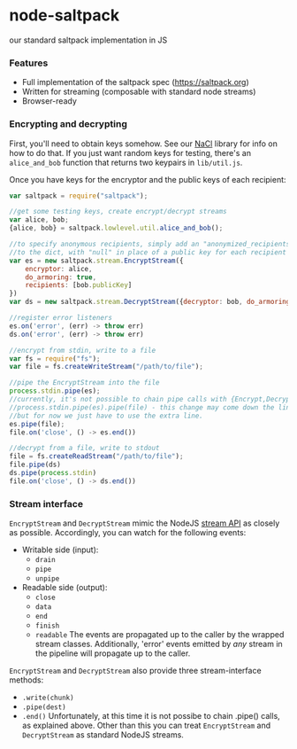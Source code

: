 # node-saltpack
our standard saltpack implementation in JS

### Features
- Full implementation of the saltpack spec (https://saltpack.org)
- Written for streaming (composable with standard node streams)
- Browser-ready

### Encrypting and decrypting
First, you'll need to obtain keys somehow. See our [NaCl](https://github.com/keybase/node-nacl) library for info on how to do that. If you just want random keys for testing, there's an `alice_and_bob` function that returns two keypairs in `lib/util.js`.

Once you have keys for the encryptor and the public keys of each recipient:

```js
var saltpack = require("saltpack");

//get some testing keys, create encrypt/decrypt streams
var alice, bob;
{alice, bob} = saltpack.lowlevel.util.alice_and_bob();

//to specify anonymous recipients, simply add an "anonymized_recipients" argument
//to the dict, with "null" in place of a public key for each recipient you want to hide.
var es = new saltpack.stream.EncryptStream({
    encryptor: alice,
    do_armoring: true,
    recipients: [bob.publicKey]
})
var ds = new saltpack.stream.DecryptStream({decryptor: bob, do_armoring: true})

//register error listeners
es.on('error', (err) -> throw err)
ds.on('error', (err) -> throw err)

//encrypt from stdin, write to a file
var fs = require("fs");
var file = fs.createWriteStream("/path/to/file");

//pipe the EncryptStream into the file
process.stdin.pipe(es);
//currently, it's not possible to chain pipe calls with {Encrypt,Decrypt}Streams, i.e.
//process.stdin.pipe(es).pipe(file) - this change may come down the line,
//but for now we just have to use the extra line.
es.pipe(file);
file.on('close', () -> es.end())

//decrypt from a file, write to stdout
file = fs.createReadStream("/path/to/file");
file.pipe(ds)
ds.pipe(process.stdin)
file.on('close', () -> ds.end())
```

### Stream interface
`EncryptStream` and `DecryptStream` mimic the NodeJS [stream API](https://nodejs.org/api/stream.html) as closely as possible. Accordingly, you can watch for the following events:
- Writable side (input):
    - `drain`
    - `pipe`
    - `unpipe`
- Readable side (output):
    - `close`
    - `data`
    - `end`
    - `finish`
    - `readable`
The events are propagated up to the caller by the wrapped stream classes. Additionally, 'error' events emitted by _any_ stream in the pipeline will propagate up to the caller.

`EncryptStream` and `DecryptStream` also provide three stream-interface methods:
- `.write(chunk)`
- `.pipe(dest)`
- `.end()`
Unfortunately, at this time it is not possibe to chain .pipe() calls, as explained above. Other than this you can treat `EncryptStream` and `DecryptStream` as standard NodeJS streams.
